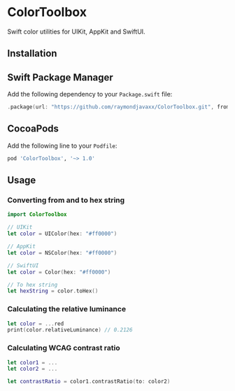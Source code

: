# ColorToolbox

Swift color utilities for UIKit, AppKit and SwiftUI.

## Installation
## Swift Package Manager

Add the following dependency to your `Package.swift` file:

```swift
.package(url: "https://github.com/raymondjavaxx/ColorToolbox.git", from: "1.0.0")
```

## CocoaPods

Add the following line to your `Podfile`:

```ruby
pod 'ColorToolbox', '~> 1.0'
```

## Usage

### Converting from and to hex string

```swift
import ColorToolbox

// UIKit
let color = UIColor(hex: "#ff0000")

// AppKit
let color = NSColor(hex: "#ff0000")

// SwiftUI
let color = Color(hex: "#ff0000")

// To hex string
let hexString = color.toHex()
```

### Calculating the relative luminance

```swift
let color = ...red
print(color.relativeLuminance) // 0.2126
```

### Calculating WCAG contrast ratio

```swift
let color1 = ...
let color2 = ...

let contrastRatio = color1.contrastRatio(to: color2)
```
